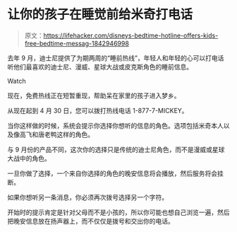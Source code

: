 # 让你的孩子在睡觉前给米奇打电话

> 原文：<https://lifehacker.com/disneys-bedtime-hotline-offers-kids-free-bedtime-messag-1842946998>

去年 9 月，迪士尼提供了为期两周的“睡前热线”，年轻人和年轻的心可以打电话听他们最喜欢的迪士尼、漫威、星球大战或皮克斯角色的睡前信息。

Watch

现在，免费热线正在短暂重现，帮助呆在家里的孩子进入梦乡。

从现在起到 4 月 30 日，您可以拨打热线电话 1-877-7-MICKEY。

当你这样做的时候，系统会提示你选择你想听的信息的角色。选项包括米奇本人以及像高飞和唐老鸭这样的角色。

与 9 月份的产品不同，这次你的选择只是传统的迪士尼角色，而不是漫威或星球大战中的角色。

一旦你做了选择，一个来自你选择的角色的晚安信息将会播放，然后服务将会挂断。

如果你想听另一条消息，你必须再次拨号选择另一个字符。

开始时的提示肯定是针对父母而不是小孩的，所以你可能也想自己浏览一遍，然后把晚安信息放在扬声器上，而不仅仅是拨号和交出你的电话。